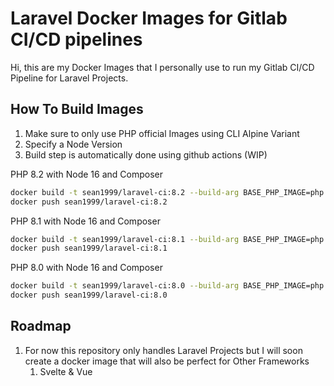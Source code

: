 # Laravel Docker Images for Gitlab CI/CD pipelines

Hi, this are my Docker Images that I personally use to run my Gitlab CI/CD Pipeline for Laravel Projects.

## How To Build Images

1. Make sure to only use PHP official Images using CLI Alpine Variant
2. Specify a Node Version
3. Build step is automatically done using github actions (WIP)

PHP 8.2 with Node 16 and Composer
```bash
docker build -t sean1999/laravel-ci:8.2 --build-arg BASE_PHP_IMAGE=php:8.2-cli-alpine --build-arg NODE_VERSION=16 --no-cache Images/php
docker push sean1999/laravel-ci:8.2
```

PHP 8.1 with Node 16 and Composer
```bash
docker build -t sean1999/laravel-ci:8.1 --build-arg BASE_PHP_IMAGE=php:8.1-cli-alpine --build-arg NODE_VERSION=16 --no-cache Images/php
docker push sean1999/laravel-ci:8.1
```

PHP 8.0 with Node 16 and Composer
```bash
docker build -t sean1999/laravel-ci:8.0 --build-arg BASE_PHP_IMAGE=php:8.0-cli-alpine --build-arg NODE_VERSION=16 --no-cache Images/php
docker push sean1999/laravel-ci:8.0
```

## Roadmap

1. For now this repository only handles Laravel Projects but I will soon create a docker image that will also be perfect for Other Frameworks
   1. Svelte & Vue